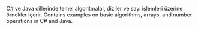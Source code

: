 C# ve Java dillerinde temel algoritmalar, diziler ve sayı işlemleri üzerine örnekler içerir.
Contains examples on basic algorithms, arrays, and number operations in C# and Java.
